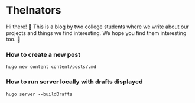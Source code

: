 # TheInators
Hi there! 👋 This is a blog by two college students where we write about our projects and things we find interesting. We hope you find them interesting too. 🚀

### How to create a new post
```
hugo new content content/posts/.md
```

### How to run server locally with drafts displayed
```
hugo server --buildDrafts
```
